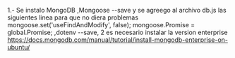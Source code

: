 

1.- Se instalo MongoDB ,Mongoose --save y se agreego al archivo db.js las siguientes linea para que no diera problemas mongoose.set('useFindAndModify', false); mongoose.Promise = global.Promise; ,dotenv --save,
2 es necesario instalar la version enterprise https://docs.mongodb.com/manual/tutorial/install-mongodb-enterprise-on-ubuntu/